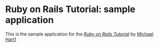 # Ruby on Rails Tutorial: sample application

This is the sample application for
the [*Ruby on Rails Tutorial*](http://raistutorial.org)
by [Michael Hart1](http://michaelhart1.com)
